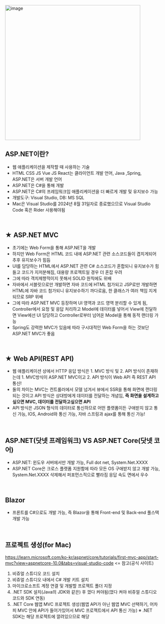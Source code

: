 <img width="440" alt="image" src="https://github.com/user-attachments/assets/b30e2b2f-1462-4757-ab0e-1d9dcc502eb7" />

<br>

## ASP.NET이란?
-  웹 애플리케이션을 제작할 때 사용하는 기술
- HTML CSS JS Vue JS React는 클라이언트 개발 언어, Java ,Spring, ASP.NET은 서버 개발 언어
- ASP.NET은 C#을 통해 개발
- ASP.NET은 C#의 프레임워크임 애플리케이션을 더 빠르게 개발 및 유지보수 가능
- 개발도구: Visual Studio, DB: MS SQL
- Mac은 Visual Studio를 2024년 8월 31일자로 종료했으므로 Visual Studio Code 혹은 Rider 사용해야됨

<br>

## ★ ASP.NET MVC
- 초기에는 Web Form을 통해 ASP.NET을 개발
- 하지만 Web Form은 HTML 코드 내에 ASP.NET 관련 소스코드들이 겹치게되어 추후 유지보수가 힘듬
- UI를 담당하는 HTML에서 ASP.NET 관련 C# 소스코드가 혼합되니 유지보수가 힘들고 코드가 지저분해짐, 대용량 프로젝트일 경우 더 혼잡 우려
- 그에 따라 객치제향적이지 못해서 SOLID 원칙에도 위배
- 자바에서 서블릿으로만 개발하면 자바 코드에 HTML 첨가되고 JSP로만 개발하면 HTML에 자바 코드 첨가되니 유지보수하기 까다로움, 한 클래스가 여러 책임 지게되므로 SRP 위배
- 그에 따라 ASP.NET MVC 등장하며 UI 영역과 코드 영역 분리할 수 있게 됨, Controller에서 요청 및 응답 처리하고 Model에 데이터를 넣어서 View에 전달하면 View에선 UI 담당하고 Controller로부터 넘어온 Model을 통해 동적 랜더링 가능
- Spring도 강력한 MVC가 있음에 따라 구시대적인 Web Form을 하는 것보단 ASP.NET MVC가 좋음

<br>

## ★ Web API(REST API)
- 웹 애플리케이션 상에서 HTTP 응답 방식은 1. MVC 방식 및 2. API 방식이 존재하는데 1. MVC방식이 ASP.NET MVC이고 2. API 방식이 Web API 즉 REST API 통신!
- 둘의 차이는 MVC는 컨트롤러에서 모델 넘겨서 뷰에서 SSR을 통해 화면에 랜더링되는 것이고 API 방식은 상대방에게 데이터를 전달하는 개념임, **즉 화면을 설계하고 싶으면 MVC, 데이터를 전달하고싶으면 API**
- API 방식은 JSON 형식의 데이터로 통신하므로 어떤 플랫폼이든 구애받지 않고 통신 가능, IOS, Android와 통신 가능, 자바 스프링과 ajax를 통해 통신 가능!

<br>

## ASP.NET(닷넷 프레임워크) VS ASP.NET Core(닷넷 코어)
- ASP.NET: 윈도우 서버에서만 개발 가능, Full dot net, System.Net.XXXX
- ASP.NET Core은 크로스 플랫폼 지원함에 따라 모든 OS 구애받지 않고 개발 가능, System.Net.XXXX 삭제해서 퍼포먼스적으로 빨라짐 응답 속도 면에서 우수

<br>

## Blazor
- 프론트를 C#으로도 개발 가능, 즉 Blazor을 통해 Front-end 및 Back-end 풀스택 개발 가능

<br>

## 프로젝트 생성(for Mac)
https://learn.microsoft.com/ko-kr/aspnet/core/tutorials/first-mvc-app/start-mvc?view=aspnetcore-10.0&tabs=visual-studio-code <= 참고(공식 사이트)
1. 비쥬얼 스튜디오 코드 설치
2. 비쥬얼 스튜디오 내에서 C# 개발 키트 설치
3. 마이크로소프트 계정 연결 및 개발할 프로젝트 폴더 지정
4. .NET SDK 설치(Java의 JDK와 같은) 후 껐다 켜야됨(껐다 켜야 비쥬얼 스튜디오 코드와 SDK 연동)
5. .NET Core 웹앱 MVC 프로젝트 생성(웹앱 API가 아닌 웹앱 MVC 선택하기, 어차피 MVC 안에 API가 들어가있어서 MVC 프로젝트에서 API 통신 가능)
※ .NET SDK는 해당 프로젝트에 깔려있으므로 해당 
